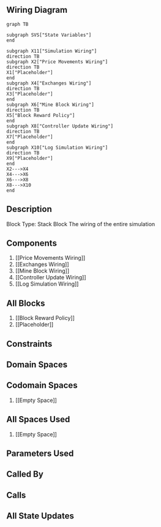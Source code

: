 ## Wiring Diagram

```mermaid
graph TB

subgraph SVS["State Variables"]
end

subgraph X11["Simulation Wiring"]
direction TB
subgraph X2["Price Movements Wiring"]
direction TB
X1["Placeholder"]
end
subgraph X4["Exchanges Wiring"]
direction TB
X3["Placeholder"]
end
subgraph X6["Mine Block Wiring"]
direction TB
X5["Block Reward Policy"]
end
subgraph X8["Controller Update Wiring"]
direction TB
X7["Placeholder"]
end
subgraph X10["Log Simulation Wiring"]
direction TB
X9["Placeholder"]
end
X2--->X4
X4--->X6
X6--->X8
X8--->X10
end
```

## Description

Block Type: Stack Block
The wiring of the entire simulation
## Components
1. [[Price Movements Wiring]]
2. [[Exchanges Wiring]]
3. [[Mine Block Wiring]]
4. [[Controller Update Wiring]]
5. [[Log Simulation Wiring]]

## All Blocks
1. [[Block Reward Policy]]
2. [[Placeholder]]

## Constraints

## Domain Spaces

## Codomain Spaces
1. [[Empty Space]]

## All Spaces Used
1. [[Empty Space]]

## Parameters Used

## Called By

## Calls

## All State Updates

